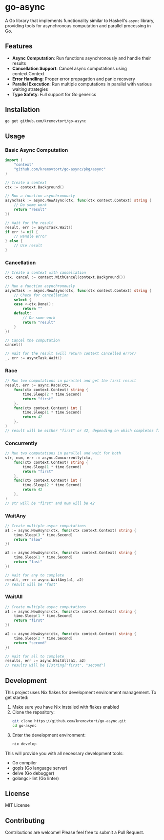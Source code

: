 # go-async

A Go library that implements functionality similar to Haskell's `async` library, providing tools for asynchronous computation and parallel processing in Go.

## Features

- **Async Computation**: Run functions asynchronously and handle their results
- **Cancellation Support**: Cancel async computations using context.Context
- **Error Handling**: Proper error propagation and panic recovery
- **Parallel Execution**: Run multiple computations in parallel with various waiting strategies
- **Type Safety**: Full support for Go generics

## Installation

```bash
go get github.com/kremovtort/go-async
```

## Usage

### Basic Async Computation

```go
import (
    "context"
    "github.com/kremovtort/go-async/pkg/async"
)

// Create a context
ctx := context.Background()

// Run a function asynchronously
asyncTask := async.NewAsync(ctx, func(ctx context.Context) string {
    // Do some work
    return "result"
})

// Wait for the result
result, err := asyncTask.Wait()
if err != nil {
    // Handle error
} else {
    // Use result
}
```

### Cancellation

```go
// Create a context with cancellation
ctx, cancel := context.WithCancel(context.Background())

// Run a function asynchronously
asyncTask := async.NewAsync(ctx, func(ctx context.Context) string {
    // Check for cancellation
    select {
    case <-ctx.Done():
        return ""
    default:
        // Do some work
        return "result"
    }
})

// Cancel the computation
cancel()

// Wait for the result (will return context cancelled error)
_, err := asyncTask.Wait()
```

### Race

```go
// Run two computations in parallel and get the first result
result, err := async.Race(ctx, 
    func(ctx context.Context) string { 
        time.Sleep(2 * time.Second)
        return "first"
    },
    func(ctx context.Context) int { 
        time.Sleep(1 * time.Second)
        return 42
    },
)
// result will be either "first" or 42, depending on which completes first
```

### Concurrently

```go
// Run two computations in parallel and wait for both
str, num, err := async.Concurrently(ctx,
    func(ctx context.Context) string { 
        time.Sleep(1 * time.Second)
        return "first"
    },
    func(ctx context.Context) int { 
        time.Sleep(2 * time.Second)
        return 42
    },
)
// str will be "first" and num will be 42
```

### WaitAny

```go
// Create multiple async computations
a1 := async.NewAsync(ctx, func(ctx context.Context) string {
    time.Sleep(3 * time.Second)
    return "slow"
})

a2 := async.NewAsync(ctx, func(ctx context.Context) string {
    time.Sleep(1 * time.Second)
    return "fast"
})

// Wait for any to complete
result, err := async.WaitAny(a1, a2)
// result will be "fast"
```

### WaitAll

```go
// Create multiple async computations
a1 := async.NewAsync(ctx, func(ctx context.Context) string {
    time.Sleep(1 * time.Second)
    return "first"
})

a2 := async.NewAsync(ctx, func(ctx context.Context) string {
    time.Sleep(2 * time.Second)
    return "second"
})

// Wait for all to complete
results, err := async.WaitAll(a1, a2)
// results will be []string{"first", "second"}
```

## Development

This project uses Nix flakes for development environment management. To get started:

1. Make sure you have Nix installed with flakes enabled
2. Clone the repository:
   ```bash
   git clone https://github.com/kremovtort/go-async.git
   cd go-async
   ```
3. Enter the development environment:
   ```bash
   nix develop
   ```

This will provide you with all necessary development tools:
- Go compiler
- gopls (Go language server)
- delve (Go debugger)
- golangci-lint (Go linter)

## License

MIT License

## Contributing

Contributions are welcome! Please feel free to submit a Pull Request. 
